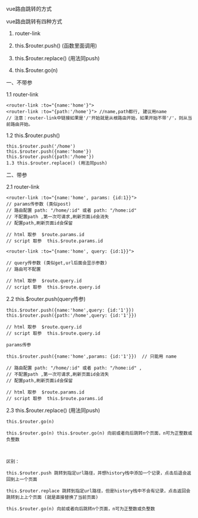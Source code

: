 vue路由跳转的方式

vue路由跳转有四种方式

1. router-link

2. this.$router.push() (函数里面调用)

3. this.$router.replace() (用法同push)

4. this.$router.go(n)

 

一、不带参

1.1 router-link

	<router-link :to="{name:'home'}"> 
	<router-link :to="{path:'/home'}"> //name,path都行, 建议用name  
	// 注意：router-link中链接如果是'/'开始就是从根路由开始，如果开始不带'/'，则从当前路由开始。
 

1.2 this.$router.push()

	this.$router.push('/home') 
	this.$router.push({name:'home'}) 
	this.$router.push({path:'/home'})
	1.3 this.$router.replace() (用法同push)

 

二、带参

2.1 router-link
	
	<router-link :to="{name:'home', params: {id:1}}"> 
	// params传参数 (类似post)
	// 路由配置 path: "/home/:id" 或者 path: "/home:id" 
	// 不配置path ,第一次可请求,刷新页面id会消失
	// 配置path,刷新页面id会保留
	 
	// html 取参  $route.params.id
	// script 取参  this.$route.params.id
	 
	<router-link :to="{name:'home', query: {id:1}}"> 
	 
	// query传参数 (类似get,url后面会显示参数)
	// 路由可不配置
	 
	// html 取参  $route.query.id
	// script 取参  this.$route.query.id
 

2.2 this.$router.push(query传参)

	this.$router.push({name:'home',query: {id:'1'}})
	this.$router.push({path:'/home',query: {id:'1'}})
	 
	// html 取参  $route.query.id
	// script 取参  this.$route.query.id
	 
	params传参
	 
	this.$router.push({name:'home',params: {id:'1'}})  // 只能用 name
	 
	// 路由配置 path: "/home/:id" 或者 path: "/home:id" ,
	// 不配置path ,第一次可请求,刷新页面id会消失
	// 配置path,刷新页面id会保留
	 
	// html 取参  $route.params.id
	// script 取参  this.$route.params.id
	
	
2.3 this.$router.replace() (用法同push)
 
	this.$router.go(n)

	this.$router.go(n) this.$router.go(n) 向前或者向后跳转n个页面，n可为正整数或负整数

	 

	区别：

	this.$router.push 跳转到指定url路径，并想history栈中添加一个记录，点击后退会返回到上一个页面

	this.$router.replace 跳转到指定url路径，但是history栈中不会有记录，点击返回会跳转到上上个页面 (就是直接替换了当前页面)

	this.$router.go(n) 向前或者向后跳转n个页面，n可为正整数或负整数